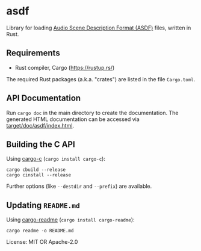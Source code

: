 # asdf

Library for loading [Audio Scene Description Format (ASDF)][ASDF] files,
written in Rust.

[ASDF]: https://AudioSceneDescriptionFormat.readthedocs.io/

## Requirements

* Rust compiler, Cargo (<https://rustup.rs/>)

The required Rust packages (a.k.a. "crates") are listed in the file
`Cargo.toml`.

## API Documentation

Run `cargo doc` in the main directory to create the documentation.
The generated HTML documentation can be accessed via
[target/doc/asdf/index.html](index.html).

## Building the C API

Using [cargo-c](https://github.com/lu-zero/cargo-c)
(`cargo install cargo-c`):

```
cargo cbuild --release
cargo cinstall --release
```

Further options (like `--destdir` and `--prefix`) are available.

## Updating `README.md`

Using [cargo-readme](https://github.com/livioribeiro/cargo-readme)
(`cargo install cargo-readme`):

```
cargo readme -o README.md
```

License: MIT OR Apache-2.0
